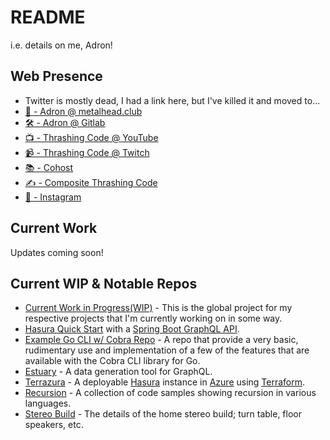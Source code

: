 # README

i.e. details on me, Adron!

## Web Presence

* Twitter is mostly dead, I had a link here, but I've killed it and moved to...
* [🐘 - Adron @ metalhead.club](https://metalhead.club/web/@adron)
* [🛠️ - Adron @ Gitlab](https://gitlab.com/Adron)
* [📺 - Thrashing Code @ YouTube](https://youtube.com/thrashingcode)
* [📹 - Thrashing Code @ Twitch](https://twitch.tv/thrashingcode)
* [📚 - Cohost](https://cohost.org/adron)
* [✍️ - Composite Thrashing Code](https://compositecode.blog)
* [📸 - Instagram](https://www.instagram.com/adron)

## Current Work

Updates coming soon!

## Current WIP & Notable Repos

* [Current Work in Progress(WIP)](https://github.com/users/Adron/projects/2) - This is the global project for my respective projects that I'm currently working on in some way.
* [Hasura Quick Start](https://github.com/Adron/hasura-quick-start) with a [Spring Boot GraphQL API](https://github.com/Adron/hasura-spring-boot-graphql).
* [Example Go CLI w/ Cobra Repo](https://github.com/Adron/cobra-cli-samples) - A repo that provide a very basic, rudimentary use and implementation of a few of the features that are available with the Cobra CLI library for Go.
* [Estuary](https://adron.github.io/estuary/) - A data generation tool for GraphQL.
* [Terrazura](https://adron.github.io/terrazura/) - A deployable [Hasura](https://hasura.io/) instance in [Azure](https://portal.azure.com/) using [Terraform](https://www.terraform.io/downloads).
* [Recursion](https://github.com/Adron/recursions) - A collection of code samples showing recursion in various languages.
* [Stereo Build](https://github.com/Adron/stereo-build) - The details of the home stereo build; turn table, floor speakers, etc.
